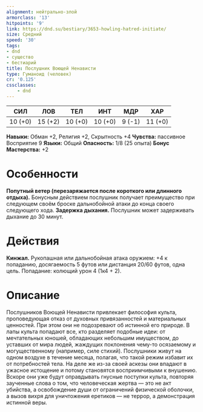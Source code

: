 ```yaml
---
alignment: нейтрально-злой
armorclass: '13'
hitpoints: '9'
link: https://dnd.su/bestiary/3653-howling-hatred-initiate/
size: Средний
speed: '30'
tags:
- dnd
- существо
- бестиарий
title: Послушник Воющей Ненависти
type: Гуманоид (человек)
cr: '0.125'
cssclasses:
    - dnd
---
```



| СИЛ | ЛОВ | ТЕЛ | ИНТ | МДР | ХАР |
|---|---|---|---|---|---|
| 10 (+0) | 15 (+2) | 10 (+0) | 10 (+0) | 9 (-1) | 11 (+0) |
**Навыки:** Обман +2, Религия +2, Скрытность +4
**Чувства:** пассивное Восприятие 9
**Языки:** Общий
**Опасность:** 1/8 (25 опыта)
**Бонус Мастерства:** +2


# Особенности
**Попутный ветер (перезаряжается после короткого или длинного отдыха).** Бонусным действием послушник получает преимущество при следующем своём броске дальнобойной атаки до конца своего следующего хода.
**Задержка дыхания.** Послушник может задерживать дыхание до 30 минут.


# Действия
**Кинжал.** Рукопашная или дальнобойная атака оружием: +4 к попаданию, досягаемость 5 футов или дистанция 20/60 футов, одна цель. Попадание: колющий урон 4 (1к4 + 2).


# Описание
Послушников Воющей Ненависти привлекает фи­лософия культа, проповедующая отказ от духовных привязанностей и материальных ценностей. При этом они не подозревают об истинной его природе. В лапы культа попадают все, кто разделяет подоб­ные идеи: от мечтательных юношей, обладающих небольшим имуществом, до уставших от мира людей, жаждущих поклонения чему­-то осязаемому и могущественному (например, силе стихий). Послушники живут на одном воздухе в течение месяца, полагая, что такой режим избавит их от потребностей тела. На деле же из-­за своей аскезы они впадают в ужасное истощение и потому стано­вятся восприимчивыми к внушению. Вскоре они уже будут оправдывать гнусные поступки культа, повторяя заученные слова о том, что человеческая жертва — это не акт убийства, а освобождение души от ограничений физической оболочки, а вы­зов вихря для уничтожения еретиков — не террор, а демонстрация истинной веры.